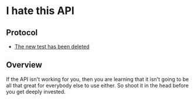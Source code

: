 # I hate this API

## Protocol

 * [The new test has been deleted](extendTestWithoutConstraints.md)
 
## Overview

If the API isn't working for you, then you are learning that it isn't
going to be all that great for everybody else to use either.  So shoot
it in the head before you get deeply invested. 